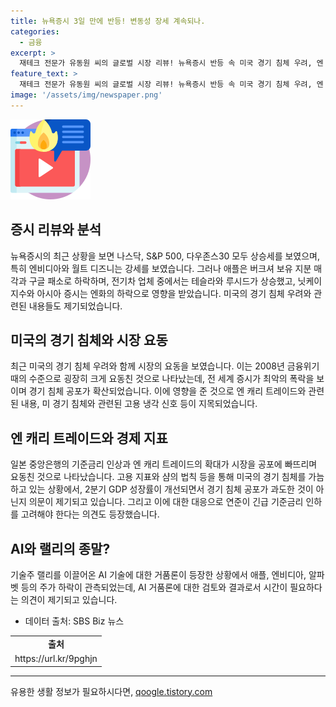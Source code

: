```yaml
---
title: 뉴욕증시 3일 만에 반등! 변동성 장세 계속되나.
categories:
  - 금융
excerpt: >
  재테크 전문가 유동원 씨의 글로벌 시장 리뷰! 뉴욕증시 반등 속 미국 경기 침체 우려, 엔 환율 등의 변동 요인 분석. 미국 제조업 PMI 하락, 고용 냉각 신호, 샴의 법칙 등, 경기 침체 우려 제기. 미 2분기 GDP 성장률은 예상치 상회. 연준의 긴급 기준금리 인하에 대한 논의와 AI 관련주들의 하락에 대한 논란 전개! (요약문)
feature_text: >
  재테크 전문가 유동원 씨의 글로벌 시장 리뷰! 뉴욕증시 반등 속 미국 경기 침체 우려, 엔 환율 등의 변동 요인 분석. 미국 제조업 PMI 하락, 고용 냉각 신호, 샴의 법칙 등, 경기 침체 우려 제기. 미 2분기 GDP 성장률은 예상치 상회. 연준의 긴급 기준금리 인하에 대한 논의와 AI 관련주들의 하락에 대한 논란 전개! (요약문)
image: '/assets/img/newspaper.png'
---
```


<p><img src="/assets/img/news.png" alt="rentncar 속보" /></p>

<h2 data-ke-size="size26">증시 리뷰와 분석</h2>

<p data-ke-size="size16">뉴욕증시의 최근 상황을 보면 나스닥, S&P 500, 다우존스30 모두 상승세를 보였으며, 특히 엔비디아와 월트 디즈니는 강세를 보였습니다. 그러나 애플은 버크셔 보유 지분 매각과 구글 패소로 하락하며, 전기차 업체 중에서는 테슬라와 루시드가 상승했고, 닛케이지수와 아시아 증시는 엔화의 하락으로 영향을 받았습니다. 미국의 경기 침체 우려와 관련된 내용들도 제기되었습니다.</p>

<h2 data-ke-size="size26">미국의 경기 침체와 시장 요동</h2>

<p data-ke-size="size16">최근 미국의 경기 침체 우려와 함께 시장의 요동을 보였습니다. 이는 2008년 금융위기 때의 수준으로 굉장히 크게 요동친 것으로 나타났는데, 전 세계 증시가 최악의 폭락을 보이며 경기 침체 공포가 확산되었습니다. 이에 영향을 준 것으로 엔 캐리 트레이드와 관련된 내용, 미 경기 침체와 관련된 고용 냉각 신호 등이 지목되었습니다.</p>

<h2 data-ke-size="size26">엔 캐리 트레이드와 경제 지표</h2>

<p data-ke-size="size16">일본 중앙은행의 기준금리 인상과 엔 캐리 트레이드의 확대가 시장을 공포에 빠뜨리며 요동친 것으로 나타났습니다. 고용 지표와 샴의 법칙 등을 통해 미국의 경기 침체를 가늠하고 있는 상황에서, 2분기 GDP 성장률이 개선되면서 경기 침체 공포가 과도한 것이 아닌지 의문이 제기되고 있습니다. 그리고 이에 대한 대응으로 연준이 긴급 기준금리 인하를 고려해야 한다는 의견도 등장했습니다.</p>

<h2 data-ke-size="size26">AI와 랠리의 종말?</h2>

<p data-ke-size="size16">기술주 랠리를 이끌어온 AI 기술에 대한 거품론이 등장한 상황에서 애플, 엔비디아, 알파벳 등의 주가 하락이 관측되었는데, AI 거품론에 대한 검토와 결과로서 시간이 필요하다는 의견이 제기되고 있습니다.</p>

<ul>
  <li>데이터 출처: SBS Biz 뉴스</li>
</ul>

<table>
  <tr>
    <td style="text-align: center; height: 17px;"><b>출처</b></td>
  </tr>
  <tr>
    <td style="text-align: center; height: 17px;">https://url.kr/9pghjn</td>
  </tr>
</table>

<hr>
유용한 생활 정보가 필요하시다면, <a href="https://qoogle.tistory.com" rel="dofollow">qoogle.tistory.com</a>


